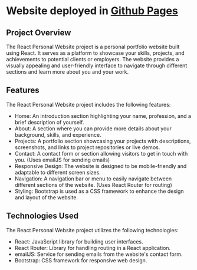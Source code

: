 # Website deployed in [Github Pages](https://kut-man.github.io/web_page/)

## Project Overview
The React Personal Website project is a personal portfolio website built using React. It serves as a platform to showcase your skills, projects, and achievements to potential clients or employers. The website provides a visually appealing and user-friendly interface to navigate through different sections and learn more about you and your work.

## Features
The React Personal Website project includes the following features:

- Home: An introduction section highlighting your name, profession, and a brief description of yourself.
- About: A section where you can provide more details about your background, skills, and experience.
- Projects: A portfolio section showcasing your projects with descriptions, screenshots, and links to project repositories or live demos.
- Contact: A contact form or section allowing visitors to get in touch with you. (Uses emailJS for sending emails)
- Responsive Design: The website is designed to be mobile-friendly and adaptable to different screen sizes.
- Navigation: A navigation bar or menu to easily navigate between different sections of the website. (Uses React Router for routing)
- Styling: Bootstrap is used as a CSS framework to enhance the design and layout of the website.

## Technologies Used
The React Personal Website project utilizes the following technologies:

- React: JavaScript library for building user interfaces.
- React Router: Library for handling routing in a React application.
- emailJS: Service for sending emails from the website's contact form.
- Bootstrap: CSS framework for responsive web design.
